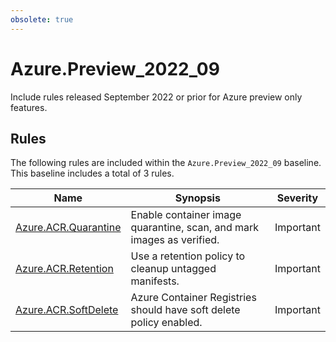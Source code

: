 ```yaml
---
obsolete: true
---
```


# Azure.Preview_2022_09

<!-- OBSOLETE -->

Include rules released September 2022 or prior for Azure preview only features.

## Rules

The following rules are included within the `Azure.Preview_2022_09` baseline. This baseline includes a total of 3 rules.

Name | Synopsis | Severity
---- | -------- | --------
[Azure.ACR.Quarantine](../rules/Azure.ACR.Quarantine.md) | Enable container image quarantine, scan, and mark images as verified. | Important
[Azure.ACR.Retention](../rules/Azure.ACR.Retention.md) | Use a retention policy to cleanup untagged manifests. | Important
[Azure.ACR.SoftDelete](../rules/Azure.ACR.SoftDelete.md) | Azure Container Registries should have soft delete policy enabled. | Important

